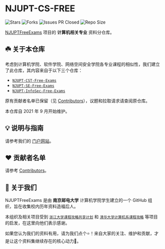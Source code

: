 # NJUPT-CS-FREE

![Stars](https://img.shields.io/github/stars/NJUPTFreeExams/NJUPT-CS-FREE.svg?style=for-the-badge)
![Forks](https://img.shields.io/github/forks/NJUPTFreeExams/NJUPT-CS-FREE.svg?style=for-the-badge)
![Issues PR Closed](https://img.shields.io/github/issues-pr-closed-raw/NJUPTFreeExams/NJUPT-CS-FREE.svg?style=for-the-badge)
![Repo Size](https://img.shields.io/github/repo-size/NJUPTFreeExams/NJUPT-CS-FREE.svg?style=for-the-badge)

[NJUPTFreeExams](https://njuptfreeexams.netlify.app/) 项目的 **计算机相关专业** 资料分仓库。

## :shamrock: 关于本仓库

考虑到计算机学院、软件学院、网络空间安全学院各专业课程的相似性，我们建立了此仓库，其内容来自于以下三个仓库：

- [`NJUPT-CST-Free-Exams`](https://github.com/NJUPTFreeExams/NJUPT-CS-Free-Exams)
- [`NJUPT-SE-Free-Exams`](https://github.com/NJUPTFreeExams/NJUPT-SE-Free-Exams)
- [`NJUPT-InfoSec-Free-Exams`](https://github.com/NJUPTFreeExams/NJUPT-InfoSec-Free-Exams)

原有贡献者名单已保留（见 [Contributors](https://github.com/NJUPTFreeExams/NJUPT-CS-FREE/graphs/contributors)），议题和拉取请求请查阅原仓库。

本仓库自 2021 年 9 月开始维护。

## :bulb: 说明与指南

请参考我们的 [门户网站](https://njuptfreeexams.netlify.app/intro/)。

## :heart: 贡献者名单

请参考 [Contributors](https://github.com/NJUPTFreeExams/NJUPT-CS-FREE/graphs/contributors)。

## :blue_book: 关于我们

NJUPTFreeExams 是由 **南京邮电大学** 计算机学院学生建立的一个 GitHub 组织，旨在收集校内历年资料造福后人。

本组织及相关项目受到 [`浙江大学课程攻略共享计划`](https://github.com/QSCTech/zju-icicles) 和 [`清华大学计算机系课程攻略`](https://github.com/PKUanonym/REKCARC-TSC-UHT) 等项目的启发，在这里向他们表示感谢。

如果您认为我们的资料有用，请为我们点个:star:！来自大家的关注、维护和贡献，才是让这个资料集继续存在的核心动力:smiling_face_with_three_hearts:。
